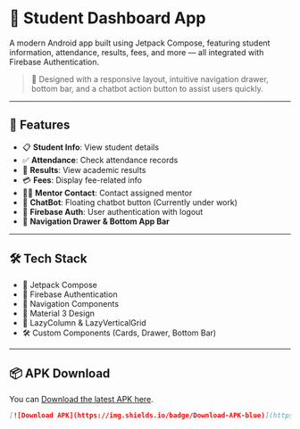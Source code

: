 # 📘 Student Dashboard App

A modern Android app built using Jetpack Compose, featuring student information, attendance, results, fees, and more — all integrated with Firebase Authentication. 

> 🎯 Designed with a responsive layout, intuitive navigation drawer, bottom bar, and a chatbot action button to assist users quickly.

---

## 🚀 Features

- 📋 **Student Info**: View student details
- ✅ **Attendance**: Check attendance records
- 🧮 **Results**: View academic results
- 💳 **Fees**: Display fee-related info
- 🧑‍🏫 **Mentor Contact**: Contact assigned mentor
- 💬 **ChatBot**: Floating chatbot button (Currently under work)
- 🔐 **Firebase Auth**: User authentication with logout
- 🧭 **Navigation Drawer & Bottom App Bar**

---

## 🛠 Tech Stack

- 🔧 Jetpack Compose
- 🔐 Firebase Authentication
- 🧭 Navigation Components
- 🎨 Material 3 Design
- 🧱 LazyColumn & LazyVerticalGrid
- 🛠 Custom Components (Cards, Drawer, Bottom Bar)

---

## 📦 APK Download

You can [Download the latest APK here](https://github.com/Ashu-sosuke/Student_Dashboard/releases/download/v1.0/Dashboard.apk).


```markdown
[![Download APK](https://img.shields.io/badge/Download-APK-blue)](https://github.com/Ashu-sosuke/Student_Dashboard/releases/latest)
